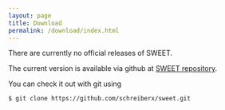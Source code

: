```yaml
---
layout: page
title: Download
permalink: /download/index.html
---
```



There are currently no official releases of SWEET.

The current version is available via github at <a href="https://github.com/schreiberx/sweet" target="_blank">SWEET repository</a>.

You can check it out with git using

```bash
$ git clone https://github.com/schreiberx/sweet.git
```

